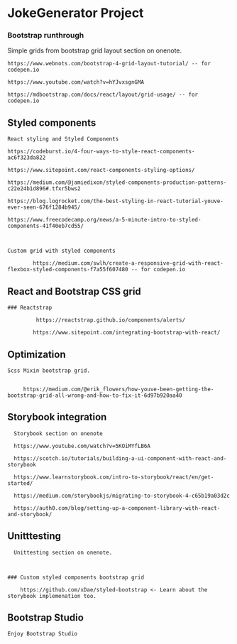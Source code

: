 # JokeGenerator Project



### Bootstrap runthrough


Simple grids from bootstrap grid layout section on onenote.

    https://www.webnots.com/bootstrap-4-grid-layout-tutorial/ -- for codepen.io
    
    https://www.youtube.com/watch?v=hYJvxsgnGMA
    
    https://mdbootstrap.com/docs/react/layout/grid-usage/ -- for codepen.io
    



## Styled components

    React styling and Styled Components

    https://codeburst.io/4-four-ways-to-style-react-components-ac6f323da822

    https://www.sitepoint.com/react-components-styling-options/

    https://medium.com/@jamiedixon/styled-components-production-patterns-c22e24b1d896#.tfxr5bws2

    https://blog.logrocket.com/the-best-styling-in-react-tutorial-youve-ever-seen-676f1284b945/

    https://www.freecodecamp.org/news/a-5-minute-intro-to-styled-components-41f40eb7cd55/
    
    
    
    Custom grid with styled components
 
            https://medium.com/swlh/create-a-responsive-grid-with-react-flexbox-styled-components-f7a55f607480 -- for codepen.io
    

## React and Bootstrap CSS grid 

    
    ### Reactstrap
   
             https://reactstrap.github.io/components/alerts/

            https://www.sitepoint.com/integrating-bootstrap-with-react/
   

## Optimization 


    Scss Mixin bootstrap grid.
    
    
         https://medium.com/@erik_flowers/how-youve-been-getting-the-bootstrap-grid-all-wrong-and-how-to-fix-it-6d97b920aa40
    


## Storybook integration

      Storybook section on onenote

      https://www.youtube.com/watch?v=5KOiMYfLB6A

      https://scotch.io/tutorials/building-a-ui-component-with-react-and-storybook

      https://www.learnstorybook.com/intro-to-storybook/react/en/get-started/

      https://medium.com/storybookjs/migrating-to-storybook-4-c65b19a03d2c

      https://auth0.com/blog/setting-up-a-component-library-with-react-and-storybook/


## Unitttesting

      Unittesting section on onenote.


 
    ### Custom styled components bootstrap grid
    
        https://github.com/xDae/styled-bootstrap <- Learn about the storybook implemenation too.



## Bootstrap Studio


    Enjoy Bootstrap Studio
